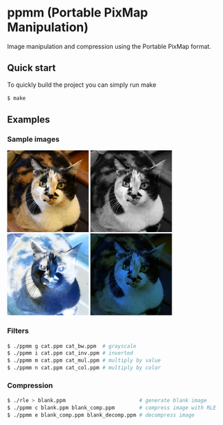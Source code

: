 # ppmm (Portable PixMap Manipulation)

Image manipulation and compression using the Portable PixMap format.

## Quick start

To quickly build the project you can simply run make

```bash
$ make
```

## Examples

### Sample images

![cat](assets/cat.jpg)
![cat grayscale](assets/cat_bw.jpg)
![cat inverted](assets/cat_inv.jpg)
![cat color](assets/cat_col.jpg)

### Filters

```bash
$ ./ppmm g cat.ppm cat_bw.ppm  # grayscale
$ ./ppmm i cat.ppm cat_inv.ppm # inverted
$ ./ppmm m cat.ppm cat_mul.ppm # multiply by value
$ ./ppmm n cat.ppm cat_col.ppm # multiply by color
```

### Compression

```bash
$ ./rle > blank.ppm                        # generate blank image
$ ./ppmm c blank.ppm blank_comp.ppm        # compress image with RLE
$ ./ppmm e blank_comp.ppm blank_decomp.ppm # decompress image
```
